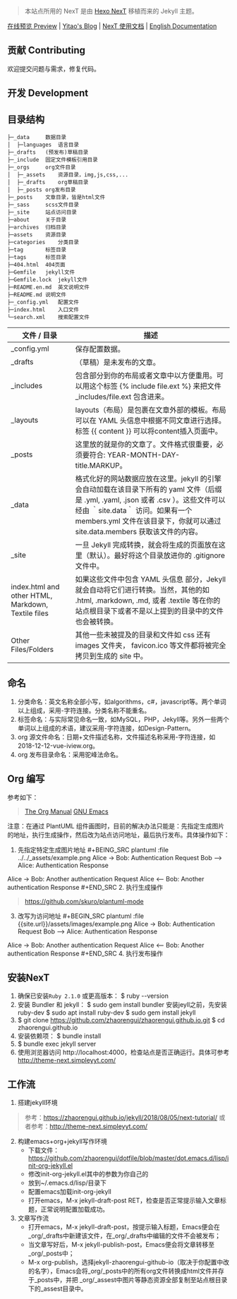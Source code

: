 > 本站点所用的 NexT 是由 [Hexo NexT](https://github.com/iissnan/hexo-theme-next) 移植而来的 Jekyll 主题。<!--commit: f951075d9b739d26b42472431995fa68d08796aa-->

<a href="http://simpleyyt.github.io/jekyll-theme-next/" target="_blank">在线预览 Preview</a> | <a href="http://simpleyyt.com" target="_blank">Yitao's Blog</a> | <a href="http://theme-next.simpleyyt.com" target="_blank">NexT 使用文档</a> |  [English Documentation](README.en.md)

## 贡献 Contributing

欢迎提交问题与需求，修复代码。

## 开发 Development

## 目录结构
~~~
├─_data		数据目录
│  ├─languages	语言目录
├─_drafts	(预发布)草稿目录
├─_include	固定文件模板引用目录
├─_orgs		org文件目录
│  ├─_assets	资源目录，img,js,css,...
│  ├─_drafts	org草稿目录
│  ├─_posts	org发布目录
├─_posts	文章目录，皆是html文件
├─_sass		scss文件目录
├─_site		站点访问目录
├─about		关于目录
├─archives	归档目录
├─assets	资源目录
├─categories	分类目录
├─tag		标签目录
├─tags		标签目录
├─404.html	404页面
├─Gemfile	jekyll文件	
├─Gemfile.lock	jekyll文件
├─README.en.md	英文说明文件
├─README.md	说明文件
├─_config.yml	配置文件
├─index.html	入口文件
└─search.xml	搜索配置文件
~~~

|文件 / 目录|描述|
|-----------|------|
|_config.yml|保存配置数据。|
|_drafts|（草稿）是未发布的文章。|
|_includes|包含部分到你的布局或者文章中以方便重用。可以用这个标签  {% include file.ext %} 来把文件 _includes/file.ext 包含进来。|
|_layouts|layouts（布局）是包裹在文章外部的模板。布局可以在 YAML 头信息中根据不同文章进行选择。标签  {{ content }} 可以将content插入页面中。|
|_posts|这里放的就是你的文章了。文件格式很重要，必须要符合: YEAR-MONTH-DAY-title.MARKUP。|
|_data|格式化好的网站数据应放在这里。jekyll 的引擎会自动加载在该目录下所有的 yaml 文件（后缀是 .yml, .yaml, .json 或者 .csv ）。这些文件可以经由 ｀site.data｀ 访问。如果有一个 members.yml 文件在该目录下，你就可以通过 site.data.members 获取该文件的内容。|
|_site|一旦 Jekyll 完成转换，就会将生成的页面放在这里（默认）。最好将这个目录放进你的 .gitignore 文件中。|
|index.html and other HTML, Markdown, Textile files|如果这些文件中包含 YAML 头信息 部分，Jekyll 就会自动将它们进行转换。当然，其他的如 .html, .markdown, .md, 或者 .textile 等在你的站点根目录下或者不是以上提到的目录中的文件也会被转换。|
|Other Files/Folders|其他一些未被提及的目录和文件如  css 还有 images 文件夹， favicon.ico 等文件都将被完全拷贝到生成的 site 中。|

## 命名
1. 分类命名：英文名称全部小写，如algorithms，c#，javascript等。两个单词以上组成，采用-字符连接。分类名称不能重名。
2. 标签命名：与实际常见命名一致，如MySQL，PHP，Jekyll等。另外一些两个单词以上组成的术语，建议采用-字符连接，如Design-Pattern。
3. org 源文件命名：日期+文件描述名称，文件描述名称采用-字符连接，如2018-12-12-vue-iview.org。
4. org 发布目录命名：采用驼峰法命名。

## Org 编写
参考如下： 
> [The Org Manual](http://orgmode.org/manual/index.html)
> [GNU Emacs](https://zhaorengui.github.io/software/2016/06/06/using-emacs/)

注意：在通过 PlantUML 组件画图时，目前的解决办法只能是：先指定生成图片的地址，执行生成操作，然后改为站点访问地址，最后执行发布。具体操作如下：
1. 先指定特定生成图片地址
#+BEING_SRC plantuml :file ../../_assets/example.png 
Alice -> Bob: Authentication Request
Bob --> Alice: Authentication Response

Alice -> Bob: Another authentication Request
Alice <-- Bob: Another authentication Response
#+END_SRC
2. 执行生成操作
> https://github.com/skuro/plantuml-mode
3. 改写为访问地址
#+BEGIN_SRC plantuml :file {{site.url}}/assets/images/example.png
Alice -> Bob: Authentication Request
Bob --> Alice: Authentication Response

Alice -> Bob: Another authentication Request
Alice <-- Bob: Another authentication Response
#+END_SRC
4. 执行发布操作
## 安装NexT
1. 确保已安装`Ruby 2.1.0` 或更高版本：
 $ ruby --version
2. 安装 Bundler 和 jekyll：
 $ sudo gem install bundler
 安装jeyll之前，先安装ruby-dev
 $ sudo apt install ruby-dev
 $ sudo gem install jekyll
3. $ git clone https://github.com/zhaorengui/zhaorengui.github.io.git
 $ cd zhaorengui.github.io
4. 安装依赖项：
 $ bundle install
5. $ bundle exec jekyll server
6. 使用浏览器访问 http://localhost:4000，检查站点是否正确运行。具体可参考 http://theme-next.simpleyyt.com/ 

## 工作流
1. 搭建jekyll环境
> 参考：https://zhaorengui.github.io/jekyll/2018/08/05/next-tutorial/
> 或者参考：http://theme-next.simpleyyt.com/
2. 构建emacs+org+jekyll写作环境
	- 下载文件：https://github.com/zhaorengui/dotfile/blob/master/dot.emacs.d/lisp/init-org-jekyll.el
	- 修改init-org-jekyll.el其中的参数为你自己的
	- 放到~/.emacs.d/lisp/目录下
	- 配置emacs加载init-org-jekyll
	- 打开emacs，M-x jekyll-draft-post RET，检查是否正常提示输入文章标题，正常说明配置加载成功。
3. 文章写作流
	- 打开emacs，M-x jekyll-draft-post，按提示输入标题，Emacs便会在 _org/_drafts中新建该文件，在_org/_drafts中编辑的文件不会被发布；
	- 当文章写好后，M-x jekyll-publish-post，Emacs便会将文章转移至_org/_posts中；
	- M-x org-publish，选择jekyll-zhaorengui-github-io（取决于你配置中改的名字），Emacs会将_org/_posts中的所有org文件转换成html文件并存于_posts中，并把 _org/_assest中图片等静态资源全部复制至站点根目录下的_assest目录中。
